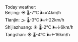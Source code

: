 Today weather:  
Beijing: ☀️   🌡️-7°C 🌬️↙4km/h  
Tianjin: 🌫  🌡️-3°C 🌬️←22km/h  
Shijiazhuang: ☀️   🌡️-2°C 🌬️↓6km/h  
Tangshan: ☀️   🌡️-4°C 🌬️←16km/h  
